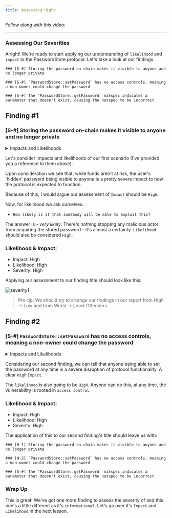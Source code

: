 ```yaml
---
title: Assessing Highs
---
```


_Follow along with this video:_

---

### Assessing Our Severities

Alright! We're ready to start applying our understanding of `likelihood` and `impact` to the PasswordStore protocol. Let's take a look at our findings.

```
### [S-#] Storing the password on-chain makes it visible to anyone and no longer private

### [S-#] `PasswordStore::setPassword` has no access controls, meaning a non-owner could change the password

### [S-#] The 'PasswordStore::getPassword` natspec indicates a parameter that doesn't exist, causing the natspec to be incorrect
```

## Finding #1

### [S-#] Storing the password on-chain makes it visible to anyone and no longer private

<details closed>
<summary>Impacts and Likelihoods</summary>

1. **High Impact**: `funds` are directly or nearly `directly at risk`, or a `severe disruption` of protocol functionality or availability occurs.
2. **Medium Impact**: `funds` are `indirectly at risk` or there’s `some level of disruption` to the protocol’s functionality.
3. **Low Impact**: `Fund are not at risk`, but a function might be incorrect, or a state handled improperly etc.

---

4. **High Likelihood**: Highly probably to happen.
   - a hacker can call a function directly and extract money
5. **Medium Likelihood**: Might occur under specific conditions.
   - a peculiar ERC20 token is used on the platform.
6. **Low Likelihood**: Unlikely to occur.
   - a hard-to-change variable is set to a unique value at a specific time.

</details>


Let's consider impacts and likelihoods of our first scenario (I've provided you a reference to them above).

Upon consideration we see that, while funds aren't at risk, the user's 'hidden' password being visible to anyone is a pretty severe impact to how the protocol is expected to function.

Because of this, I would argue our assessment of `Impact` should be `High`.

Now, for likelihood we ask ourselves:

- `How likely is it that somebody will be able to exploit this?`

The answer is - _very likely_. There's nothing stopping any malicious actor from acquiring the stored password - it's almost a certainty. `Likelihood` should also be considered `High`.

### Likelihood & Impact:

- Impact: High
- Likelihood: High
- Severity: High

Applying our assessment to our finding title should look like this:

![severity1](/security-section-3/25-assessing-highs/severity1.png)

> Pro-tip: We should try to arrange our findings in our report from High -> Low and from Worst -> Least Offenders

## Finding #2

### [S-#] `PasswordStore::setPassword` has no access controls, meaning a non-owner could change the password

<details closed>
<summary>Impacts and Likelihoods</summary>

1. **High Impact**: `funds` are directly or nearly `directly at risk`, or a `severe disruption` of protocol functionality or availability occurs.
2. **Medium Impact**: `funds` are `indirectly at risk` or there’s `some level of disruption` to the protocol’s functionality.
3. **Low Impact**: `Fund are not at risk`, but a function might be incorrect, or a state handled improperly etc.

---

4. **High Likelihood**: Highly probably to happen.
   - a hacker can call a function directly and extract money
5. **Medium Likelihood**: Might occur under specific conditions.
   - a peculiar ERC20 token is used on the platform.
6. **Low Likelihood**: Unlikely to occur.
   - a hard-to-change variable is set to a unique value at a specific time.

</details>


Considering our second finding, we can tell that anyone being able to set the password at any time is a severe disruption of protocol functionality. A clear `High` `Impact`.

The `likelihood` is also going to be `High`. Anyone can do this, at any time, the vulnerability is rooted in `access control`.

### Likelihood & Impact:

- Impact: High
- Likelihood: High
- Severity: High

The application of this to our second finding's title should leave us with:

```
### [H-1] Storing the password on-chain makes it visible to anyone and no longer private

### [H-2] `PasswordStore::setPassword` has no access controls, meaning a non-owner could change the password

### [S-#] The 'PasswordStore::getPassword` natspec indicates a parameter that doesn't exist, causing the natspec to be incorrect
```

### Wrap Up

This is great! We've got one more finding to assess the severity of and this one's a little different as it's `informational`. Let's go over it's `Impact` and `Likelihood` in the next lesson.
